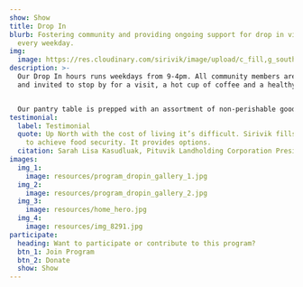 ```yaml
---
show: Show
title: Drop In
blurb: Fostering community and providing ongoing support for drop in visitors
  every weekday.
img:
  image: https://res.cloudinary.com/sirivik/image/upload/c_fill,g_south,h_3000,w_6000/c_fill,f_auto,g_auto,q_auto,w_auto/v1624596035/img_7696_xuzbmj.jpg
description: >-
  Our Drop In hours runs weekdays from 9-4pm. All community members are welcome
  and invited to stop by for a visit, a hot cup of coffee and a healthy snack.


  Our pantry table is prepped with an assortment of non-perishable goods available to all community members. We keep home cooked frozen meals, ingredients and country food on hand to share with community members who drop in hungry or in need of food support.
testimonial:
  label: Testimonial
  quote: Up North with the cost of living it’s difficult. Sirivik fills the gaps
    to achieve food security. It provides options.
  citation: Sarah Lisa Kasudluak, Pituvik Landholding Corporation President
images:
  img_1:
    image: resources/program_dropin_gallery_1.jpg
  img_2:
    image: resources/program_dropin_gallery_2.jpg
  img_3:
    image: resources/home_hero.jpg
  img_4:
    image: resources/img_8291.jpg
participate:
  heading: Want to participate or contribute to this program?
  btn_1: Join Program
  btn_2: Donate
  show: Show
---
```

